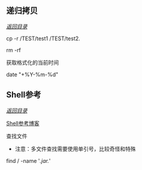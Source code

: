 ## 递归拷贝

*<a href="#_top" rel="nofollow" target="_self">返回目录</a>*

cp -r  /TEST/test1 /TEST/test2.

rm -rf 

获取格式化的当前时间

date "+%Y-%m-%d"

## Shell参考

*<a href="#_top" rel="nofollow" target="_self">返回目录</a>*

[Shell参考博客](https://yezhiyuegitee.gitee.io/l2-javaguide/#/docs/operating-system/Shell?id=%e5%85%b3%e7%b3%bb%e8%bf%90%e7%ae%97%e7%ac%a6)


查找文件

- 注意：多文件查找需要使用单引号，比较奇怪和特殊

find / -name '*.jar.*'